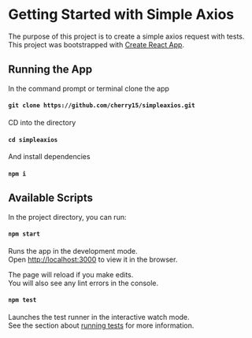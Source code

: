 # Getting Started with Simple Axios

The purpose of this project is to create a simple axios request with tests. This project was bootstrapped with [Create React App](https://github.com/facebook/create-react-app).

## Running the App

In the command prompt or terminal clone the app

#### `git clone https://github.com/cherry15/simpleaxios.git`

CD into the directory

#### `cd simpleaxios`

And install dependencies

#### `npm i`

## Available Scripts

In the project directory, you can run:

#### `npm start`

Runs the app in the development mode.\
Open [http://localhost:3000](http://localhost:3000) to view it in the browser.

The page will reload if you make edits.\
You will also see any lint errors in the console.

#### `npm test`

Launches the test runner in the interactive watch mode.\
See the section about [running tests](https://facebook.github.io/create-react-app/docs/running-tests) for more information.

